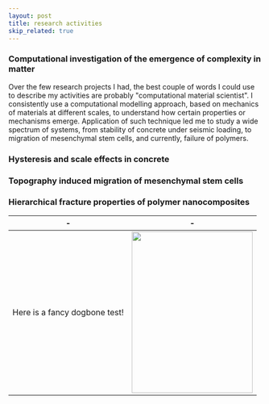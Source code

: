 ```yaml
---
layout: post
title: research activities
skip_related: true
---
```


### Computational investigation of the emergence of complexity in matter

Over the few research projects I had, the best couple of words I could use to describe my activities are probably "computational material scientist". I consistently use a computational modelling approach, based on mechanics of materials at different scales, to understand how certain properties or mechanisms emerge. Application of such technique led me to study a wide spectrum of systems, from stability of concrete under seismic loading, to migration of mesenchymal stem cells, and currently, failure of polymers.


### Hysteresis and scale effects in concrete

### Topography induced migration of mesenchymal stem cells

### Hierarchical fracture properties of polymer nanocomposites
| - | - |
|----|----|
| Here is a fancy dogbone test! | <img src="/static/dogbone_anim.gif" width="240" height="320">|
